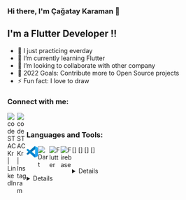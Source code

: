 ### Hi there, I'm Çağatay Karaman  👋



## I'm a Flutter Developer !!

- 🔭 I just practicing everday
- 🌱 I’m currently learning Flutter 
- 👯 I’m looking to collaborate with other company
- 🥅 2022 Goals: Contribute more to Open Source projects
- ⚡ Fun fact: I love to draw

### Connect with me:


[<img align="left" alt="codeSTACKr | LinkedIn" width="22px" src="https://cdn.jsdelivr.net/npm/simple-icons@v3/icons/linkedin.svg" />][linkedin]
[<img align="left" alt="codeSTACKr | Instagram" width="22px" src="https://cdn.jsdelivr.net/npm/simple-icons@v3/icons/instagram.svg" />][instagram]

<br />

### Languages and Tools:

[<img align="left" alt="Visual Studio Code" width="26px" src="https://raw.githubusercontent.com/github/explore/80688e429a7d4ef2fca1e82350fe8e3517d3494d/topics/visual-studio-code/visual-studio-code.png" />]
[<img align="left" alt="Dart" width="26px" src="https://upload.wikimedia.org/wikipedia/commons/7/7e/Dart-logo.png" />]
[<img align="left" alt="Flutter" width="26px" src="https://iconape.com/wp-content/files/vg/61804/png/flutter.png" />]
[<img align="left" alt="Firebase" width="26px" src="https://4.bp.blogspot.com/-rtNRVM3aIvI/XJX_U07Z-II/AAAAAAAAJXY/YpdOo490FTgdKOxM4qDG-2-EzcNFAWkKACK4BGAYYCw/s1600/logo%2Bfirebase%2Bicon.png" />]
<br />
<br />



<details>
 
  


</details>

<details>


</details>


[instagram]: https://instagram.com/flutt.code.ter?r=nametag
[linkedin]: www.linkedin.com/in/çağatay-karaman


